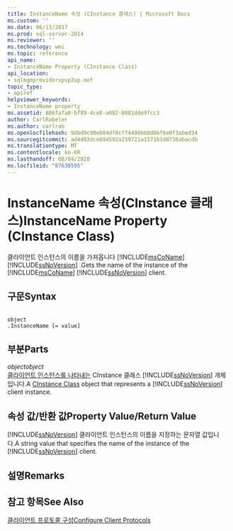 ```yaml
---
title: InstanceName 속성 (CInstance 클래스) | Microsoft Docs
ms.custom: ''
ms.date: 06/13/2017
ms.prod: sql-server-2014
ms.reviewer: ''
ms.technology: wmi
ms.topic: reference
api_name:
- InstanceName Property (CInstance Class)
api_location:
- sqlmgmproviderxpsp2up.mof
topic_type:
- apiref
helpviewer_keywords:
- InstanceName property
ms.assetid: 806fafa8-bf89-4ce8-a082-8081dde9fcc3
author: CarlRabeler
ms.author: carlrab
ms.openlocfilehash: 9dbd9c90eb04df8cff4499b60d0bf6e0f3abed34
ms.sourcegitcommit: ad4d92dce894592a259721a1571b1d8736abacdb
ms.translationtype: MT
ms.contentlocale: ko-KR
ms.lasthandoff: 08/04/2020
ms.locfileid: "87638595"
---
```

# <a name="instancename-property-cinstance-class"></a><span data-ttu-id="41995-102">InstanceName 속성(CInstance 클래스)</span><span class="sxs-lookup"><span data-stu-id="41995-102">InstanceName Property (CInstance Class)</span></span>
  <span data-ttu-id="41995-103">클라이언트 인스턴스의 이름을 가져옵니다 [!INCLUDE[msCoName](../../includes/msconame-md.md)] [!INCLUDE[ssNoVersion](../../includes/ssnoversion-md.md)] .</span><span class="sxs-lookup"><span data-stu-id="41995-103">Gets the name of the instance of the [!INCLUDE[msCoName](../../includes/msconame-md.md)] [!INCLUDE[ssNoVersion](../../includes/ssnoversion-md.md)] client.</span></span>  
  
## <a name="syntax"></a><span data-ttu-id="41995-104">구문</span><span class="sxs-lookup"><span data-stu-id="41995-104">Syntax</span></span>  
  
```  
  
object  
.InstanceName [= value]  
```  
  
## <a name="parts"></a><span data-ttu-id="41995-105">부분</span><span class="sxs-lookup"><span data-stu-id="41995-105">Parts</span></span>  
 <span data-ttu-id="41995-106">*object*</span><span class="sxs-lookup"><span data-stu-id="41995-106">*object*</span></span>  
 <span data-ttu-id="41995-107">[클라이언트 인스턴스를 나타내는](cinstance-class.md) CInstance 클래스 [!INCLUDE[ssNoVersion](../../includes/ssnoversion-md.md)] 개체입니다.</span><span class="sxs-lookup"><span data-stu-id="41995-107">A [CInstance Class](cinstance-class.md) object that represents a [!INCLUDE[ssNoVersion](../../includes/ssnoversion-md.md)] client instance.</span></span>  
  
## <a name="property-valuereturn-value"></a><span data-ttu-id="41995-108">속성 값/반환 값</span><span class="sxs-lookup"><span data-stu-id="41995-108">Property Value/Return Value</span></span>  
 <span data-ttu-id="41995-109">[!INCLUDE[ssNoVersion](../../includes/ssnoversion-md.md)] 클라이언트 인스턴스의 이름을 지정하는 문자열 값입니다.</span><span class="sxs-lookup"><span data-stu-id="41995-109">A string value that specifies the name of the instance of the [!INCLUDE[ssNoVersion](../../includes/ssnoversion-md.md)] client.</span></span>  
  
## <a name="remarks"></a><span data-ttu-id="41995-110">설명</span><span class="sxs-lookup"><span data-stu-id="41995-110">Remarks</span></span>  
  
## <a name="see-also"></a><span data-ttu-id="41995-111">참고 항목</span><span class="sxs-lookup"><span data-stu-id="41995-111">See Also</span></span>  
 [<span data-ttu-id="41995-112">클라이언트 프로토콜 구성</span><span class="sxs-lookup"><span data-stu-id="41995-112">Configure Client Protocols</span></span>](https://technet.microsoft.com/library/ms181035.aspx)  
  
  
